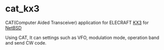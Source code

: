 # cat_kx3
CAT(Computer Aided Transceiver) application for ELECRAFT [KX3](http://www.elecraft.com/KX3/kx3.htm "KX3") for [NetBSD](https://www.netbsd.org/ "NetBSD")

Using CAT, It can settings such as VFO, modulation mode, operation band and send CW code.
